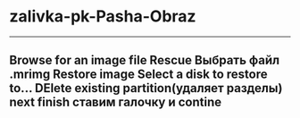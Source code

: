 # zalivka-pk-Pasha-Obraz

---
Browse for an image file
Rescue
Выбрать файл .mrimg
Restore image
Select a disk to restore to...
DElete existing partition(удаляет разделы)
next
finish
ставим галочку и contine
---















